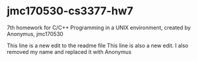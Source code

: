 # jmc170530-cs3377-hw7
7th homework for C/C++ Programming in a UNIX environment, created by Anonymus, jmc170530

This line is a new edit to the readme file
This line is also a new edit. I also removed my name and replaced it with Anonymus